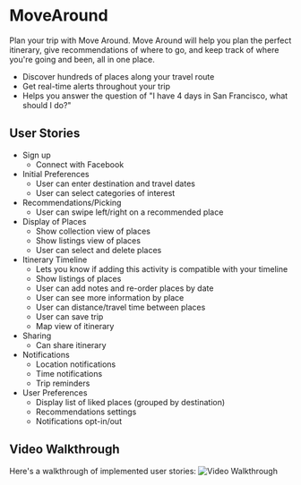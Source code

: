 # MoveAround

Plan your trip with Move Around.  Move Around will help you plan the perfect itinerary, give recommendations of where to go, and keep track of where you're going and been, all in one place.  
- Discover hundreds of places along your travel route
- Get real-time alerts throughout your trip 
- Helps you answer the question of "I have 4 days in San Francisco, what should I do?"


## User Stories

- Sign up
  - Connect with Facebook 
- Initial Preferences
  - User can enter destination and travel dates
  - User can select categories of interest 
- Recommendations/Picking
  - User can swipe left/right on a recommended place 
- Display of Places
  - Show collection view of places
  - Show listings view of places
  - User can select and delete places
- Itinerary Timeline
  - Lets you know if adding this activity is compatible with your timeline
  - Show listings of places
  - User can add notes and re-order places by date
  - User can see more information by place
  - User can distance/travel time between places
  - User can save trip
  - Map view of itinerary
- Sharing 
  - Can share itinerary 
- Notifications
  - Location notifications
  - Time notifications
  - Trip reminders
- User Preferences
  - Display list of liked places (grouped by destination)
  - Recommendations settings 
  - Notifications opt-in/out

## Video Walkthrough

Here's a walkthrough of implemented user stories:
<img src='https://i.imgur.com/SyvrmvE.gif' title='Video Walkthrough' width='' alt='Video Walkthrough' />
